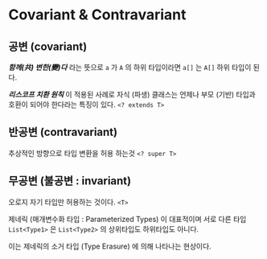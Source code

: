 # Covariant & Contravariant <Badge text="Generic"/>

## 공변 (covariant)

_**함께(共) 변한(變)다**_ 라는 뜻으로 `a` 가 `A` 의 하위 타입이라면 `a[]` 는 `A[]` 하위 타입이 된다.

_**리스코프 치환 원칙**_ 이 적용된 사례로 자식 (파생) 클래스는 언제나 부모 (기반) 타입과 호환이 되어야 한다라는 특징이 있다. `<? extends T>`

## 반공변 (contravariant)

추상적인 방향으로 타입 변환을 허용 하는것 `<? super T>`

## 무공변 (불공변 : invariant)

오로지 자기 타입만 허용하는 것이다. `<T>`

제네릭 (매개변수화 타입 : Parameterized Types) 이 대표적이며 서로 다른 타입 `List<Type1>` 은 `List<Type2>` 의 상위타입도 하위타입도 아니다.

이는 제네릭의 소거 타입 (Type Erasure) 에 의해 나타나는 현상이다.
